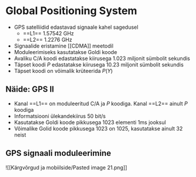 # Global Positioning System
- GPS satelliidid edastavad signaale kahel sagedusel
	- ==L1== 1.57542 GHz
	- ==L2== 1.2276 GHz
- Signaalide eristamine [[CDMA]] meetodil
- Moduleerimiseks kasutatakse Goldi koode
- Avaliku C/A koodi edastatakse kiirusega 1.023 miljonit sümbolit sekundis
- Täpset koodi $P$ edastatakse kiirusega 10.23 miljonit sümbolit sekundis
- Täpset koodi on võimalik krüteerida $P(Y)$

## Näide: GPS II
- Kanal ==L1== on moduleeritud C/A ja $P$ koodiga. Kanal ==L2== ainult $P$ koodiga
- Informatsiooni ülekandekiirus 50 bit/s
- Kasutatakse Goldi koode pikkusega 1023 elementi 1ms jooksul
- Võimalike Golid koode pikkusega 1023 on 1025, kasutatakse ainult 32 neist

## GPS signaali moduleerimine
![[Kärgvõrgud ja mobiilside/Pasted image 21.png]]
